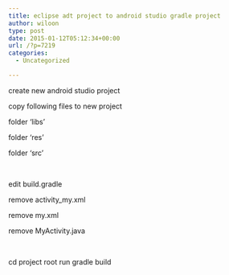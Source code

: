 ```yaml
---
title: eclipse adt project to android studio gradle project
author: wiloon
type: post
date: 2015-01-12T05:12:34+00:00
url: /?p=7219
categories:
  - Uncategorized

---
```

create new android studio project

copy following files to new project

folder &#8216;libs&#8217;

folder &#8216;res&#8217;

folder &#8216;src&#8217;

&nbsp;

edit build.gradle

remove activity_my.xml

remove my.xml

remove MyActivity.java

&nbsp;

cd project root run gradle build

&nbsp;

&nbsp;

&nbsp;

&nbsp;